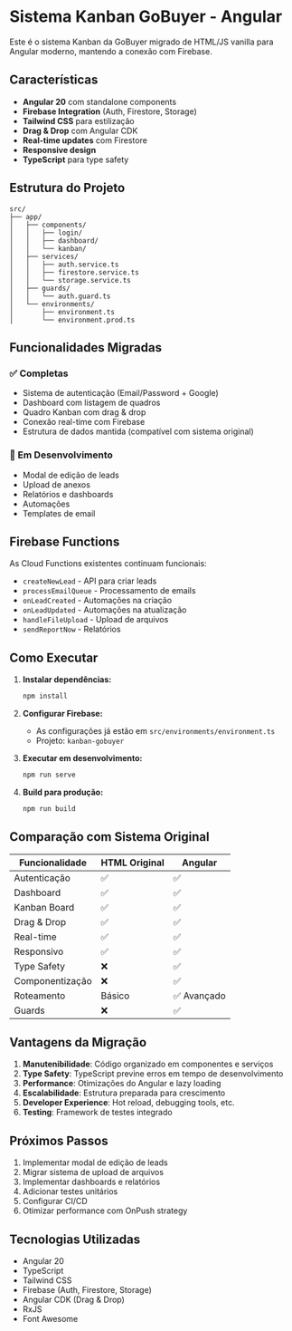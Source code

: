 # Sistema Kanban GoBuyer - Angular

Este é o sistema Kanban da GoBuyer migrado de HTML/JS vanilla para Angular moderno, mantendo a conexão com Firebase.

## Características

- **Angular 20** com standalone components
- **Firebase Integration** (Auth, Firestore, Storage)
- **Tailwind CSS** para estilização
- **Drag & Drop** com Angular CDK
- **Real-time updates** com Firestore
- **Responsive design**
- **TypeScript** para type safety

## Estrutura do Projeto

```
src/
├── app/
│   ├── components/
│   │   ├── login/
│   │   ├── dashboard/
│   │   └── kanban/
│   ├── services/
│   │   ├── auth.service.ts
│   │   ├── firestore.service.ts
│   │   └── storage.service.ts
│   ├── guards/
│   │   └── auth.guard.ts
│   └── environments/
│       ├── environment.ts
│       └── environment.prod.ts
```

## Funcionalidades Migradas

### ✅ Completas
- Sistema de autenticação (Email/Password + Google)
- Dashboard com listagem de quadros
- Quadro Kanban com drag & drop
- Conexão real-time com Firebase
- Estrutura de dados mantida (compatível com sistema original)

### 🚧 Em Desenvolvimento
- Modal de edição de leads
- Upload de anexos
- Relatórios e dashboards
- Automações
- Templates de email

## Firebase Functions

As Cloud Functions existentes continuam funcionais:
- `createNewLead` - API para criar leads
- `processEmailQueue` - Processamento de emails
- `onLeadCreated` - Automações na criação
- `onLeadUpdated` - Automações na atualização
- `handleFileUpload` - Upload de arquivos
- `sendReportNow` - Relatórios

## Como Executar

1. **Instalar dependências:**
   ```bash
   npm install
   ```

2. **Configurar Firebase:**
   - As configurações já estão em `src/environments/environment.ts`
   - Projeto: `kanban-gobuyer`

3. **Executar em desenvolvimento:**
   ```bash
   npm run serve
   ```

4. **Build para produção:**
   ```bash
   npm run build
   ```

## Comparação com Sistema Original

| Funcionalidade | HTML Original | Angular |
|---|---|---|
| Autenticação | ✅ | ✅ |
| Dashboard | ✅ | ✅ |
| Kanban Board | ✅ | ✅ |
| Drag & Drop | ✅ | ✅ |
| Real-time | ✅ | ✅ |
| Responsivo | ✅ | ✅ |
| Type Safety | ❌ | ✅ |
| Componentização | ❌ | ✅ |
| Roteamento | Básico | ✅ Avançado |
| Guards | ❌ | ✅ |

## Vantagens da Migração

1. **Manutenibilidade**: Código organizado em componentes e serviços
2. **Type Safety**: TypeScript previne erros em tempo de desenvolvimento
3. **Performance**: Otimizações do Angular e lazy loading
4. **Escalabilidade**: Estrutura preparada para crescimento
5. **Developer Experience**: Hot reload, debugging tools, etc.
6. **Testing**: Framework de testes integrado

## Próximos Passos

1. Implementar modal de edição de leads
2. Migrar sistema de upload de arquivos
3. Implementar dashboards e relatórios
4. Adicionar testes unitários
5. Configurar CI/CD
6. Otimizar performance com OnPush strategy

## Tecnologias Utilizadas

- Angular 20
- TypeScript
- Tailwind CSS
- Firebase (Auth, Firestore, Storage)
- Angular CDK (Drag & Drop)
- RxJS
- Font Awesome